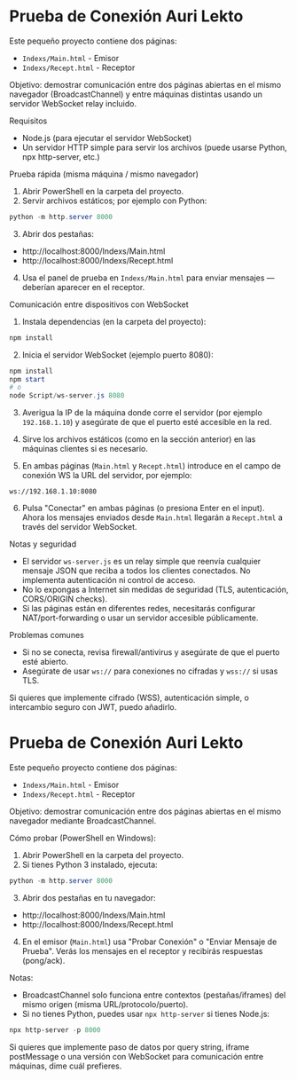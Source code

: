 # Prueba de Conexión Auri Lekto

Este pequeño proyecto contiene dos páginas:

 - `Indexs/Main.html` - Emisor
 - `Indexs/Recept.html` - Receptor

Objetivo: demostrar comunicación entre dos páginas abiertas en el mismo navegador (BroadcastChannel) y entre máquinas distintas usando un servidor WebSocket relay incluido.

Requisitos
- Node.js (para ejecutar el servidor WebSocket)
- Un servidor HTTP simple para servir los archivos (puede usarse Python, npx http-server, etc.)

Prueba rápida (misma máquina / mismo navegador)

1. Abrir PowerShell en la carpeta del proyecto.
2. Servir archivos estáticos; por ejemplo con Python:

```powershell
python -m http.server 8000
```

3. Abrir dos pestañas:

- http://localhost:8000/Indexs/Main.html
- http://localhost:8000/Indexs/Recept.html

4. Usa el panel de prueba en `Indexs/Main.html` para enviar mensajes — deberían aparecer en el receptor.

Comunicación entre dispositivos con WebSocket

1. Instala dependencias (en la carpeta del proyecto):

```powershell
npm install
```

2. Inicia el servidor WebSocket (ejemplo puerto 8080):

```powershell
npm install
npm start
# o
node Script/ws-server.js 8080
```

3. Averigua la IP de la máquina donde corre el servidor (por ejemplo `192.168.1.10`) y asegúrate de que el puerto esté accesible en la red.

4. Sirve los archivos estáticos (como en la sección anterior) en las máquinas clientes si es necesario.

5. En ambas páginas (`Main.html` y `Recept.html`) introduce en el campo de conexión WS la URL del servidor, por ejemplo:

```
ws://192.168.1.10:8080
```

6. Pulsa "Conectar" en ambas páginas (o presiona Enter en el input). Ahora los mensajes enviados desde `Main.html` llegarán a `Recept.html` a través del servidor WebSocket.

Notas y seguridad
- El servidor `ws-server.js` es un relay simple que reenvía cualquier mensaje JSON que reciba a todos los clientes conectados. No implementa autenticación ni control de acceso.
- No lo expongas a Internet sin medidas de seguridad (TLS, autenticación, CORS/ORIGIN checks).
- Si las páginas están en diferentes redes, necesitarás configurar NAT/port-forwarding o usar un servidor accesible públicamente.

Problemas comunes
- Si no se conecta, revisa firewall/antivirus y asegúrate de que el puerto esté abierto.
- Asegúrate de usar `ws://` para conexiones no cifradas y `wss://` si usas TLS.

Si quieres que implemente cifrado (WSS), autenticación simple, o intercambio seguro con JWT, puedo añadirlo.
# Prueba de Conexión Auri Lekto

Este pequeño proyecto contiene dos páginas:

 - `Indexs/Main.html` - Emisor
 - `Indexs/Recept.html` - Receptor

Objetivo: demostrar comunicación entre dos páginas abiertas en el mismo navegador mediante BroadcastChannel.

Cómo probar (PowerShell en Windows):

1. Abrir PowerShell en la carpeta del proyecto.
2. Si tienes Python 3 instalado, ejecuta:

```powershell
python -m http.server 8000
```

3. Abrir dos pestañas en tu navegador:
- http://localhost:8000/Indexs/Main.html
- http://localhost:8000/Indexs/Recept.html

4. En el emisor (`Main.html`) usa "Probar Conexión" o "Enviar Mensaje de Prueba". Verás los mensajes en el receptor y recibirás respuestas (pong/ack).

Notas:
- BroadcastChannel solo funciona entre contextos (pestañas/iframes) del mismo origen (misma URL/protocolo/puerto).
- Si no tienes Python, puedes usar `npx http-server` si tienes Node.js:

```powershell
npx http-server -p 8000
```

Si quieres que implemente paso de datos por query string, iframe postMessage o una versión con WebSocket para comunicación entre máquinas, dime cuál prefieres.
